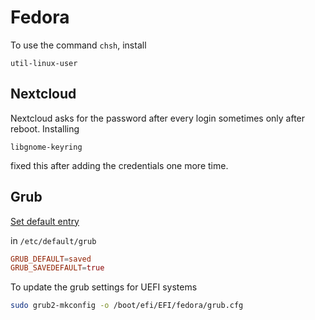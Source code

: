 # Fedora

To use the command `chsh`, install

    util-linux-user

## Nextcloud

Nextcloud asks for the password after every login sometimes only after reboot. Installing

    libgnome-keyring

fixed this after adding the credentials one more time.

## Grub

[Set default entry](https://docs.fedoraproject.org/en-US/fedora/rawhide/system-administrators-guide/kernel-module-driver-configuration/Working_with_the_GRUB_2_Boot_Loader/)

in `/etc/default/grub`

```conf
GRUB_DEFAULT=saved
GRUB_SAVEDEFAULT=true
```

To update the grub settings for UEFI systems

```sh
sudo grub2-mkconfig -o /boot/efi/EFI/fedora/grub.cfg
```
